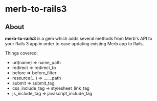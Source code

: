 # merb-to-rails3

## About

**merb-to-rails3** is a gem which adds several methods from Merb's API to your Rails 3 app in order to ease updating existing Merb app to Rails.

Things covered:

 * url(name) => name_path
 * redirect => redirect_to
 * before => before_filter
 * resource(...) => ....._path
 * submit => submit_tag
 * css_include_tag => stylesheet_link_tag
 * js_include_tag => javascript_include_tag
 
